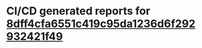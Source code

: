 # CI/CD generated reports for [8dff4cfa6551c419c95da1236d6f292932421f49](https://github.com/hydephp/develop/commit/8dff4cfa6551c419c95da1236d6f292932421f49)
